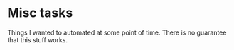 # Misc tasks

Things I wanted to automated at some point of time. There is no guarantee that this stuff works.
